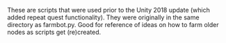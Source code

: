 These are scripts that were used prior to the Unity 2018 update (which added repeat quest functionality).
They were originally in the same directory as farmbot.py.
Good for reference of ideas on how to farm older nodes as scripts get (re)created.
